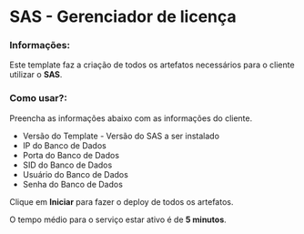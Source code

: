 # SAS - Gerenciador de licença

### Informações:

 Este template faz a criação de todos os artefatos necessários para o cliente utilizar o **SAS**.
 
### Como usar?:

 Preencha as informações abaixo com as informações do cliente.

- Versão do Template - Versão do SAS a ser instalado
- IP do Banco de Dados
- Porta do Banco de Dados
- SID do Banco de Dados
- Usuário do Banco de Dados
- Senha do Banco de Dados

 Clique em **Iniciar** para fazer o deploy de todos os artefatos.

 O tempo médio para o serviço estar ativo é de **5 minutos**. 
